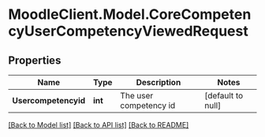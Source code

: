 # MoodleClient.Model.CoreCompetencyUserCompetencyViewedRequest

## Properties

Name | Type | Description | Notes
------------ | ------------- | ------------- | -------------
**Usercompetencyid** | **int** | The user competency id | [default to null]

[[Back to Model list]](../README.md#documentation-for-models) [[Back to API list]](../README.md#documentation-for-api-endpoints) [[Back to README]](../README.md)

